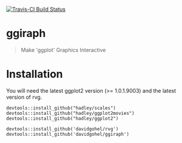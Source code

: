 [![Travis-CI Build Status](https://travis-ci.org/davidgohel/ggiraph.svg?branch=master)](https://travis-ci.org/davidgohel/ggiraph)


# ggiraph

> Make 'ggplot' Graphics Interactive
    
# Installation 

You will need the latest ggplot2 version (>= 1.0.1.9003) and the latest version of 
rvg.

    
    devtools::install_github("hadley/scales")
	devtools::install_github("hadley/ggplot2movies")
	devtools::install_github("hadley/ggplot2")
	
    devtools::install_github('davidgohel/rvg')
    devtools::install_github('davidgohel/ggiraph')
    